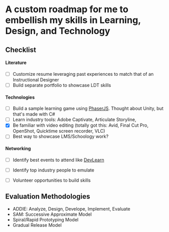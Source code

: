 # A custom roadmap for me to embellish my skills in Learning, Design, and Technology


## Checklist
#### Literature
- [ ] Customize resume leveraging past experiences to match that of an Instructional Designer
- [ ] Build separate portfolio to showcase LDT skills

#### Technologies
- [ ] Build a sample learning game using [PhaserJS](https://phaser.io/). Thought about Unity, but that's made with C#
- [ ] Learn industry tools: Adobe Captivate, Articulate Storyline, 
- [x] Be familiar with video editing (totally got this: Avid, Final Cut Pro, OpenShot, Quicktime screen recorder, VLC)
- [ ] Best way to showcase LMS/Schoology work?

#### Networking
- [ ] Identify best events to attend like [DevLearn]()
- [ ] Identify top industry people to emulate
- [ ] Volunteer opportunities to build skills


## Evaluation Methodologies
* ADDIE: Analyze, Design, Develope, Implement, Evaluate
* SAM: Successive Approximate Model
* Spiral/Rapid Prototyping Model
* Gradual Release Model
